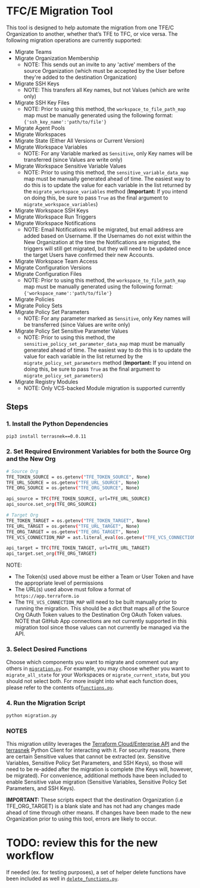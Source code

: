 # TFC/E Migration Tool

This tool is designed to help automate the migration from one TFE/C Organization to another, whether that’s TFE to TFC, or vice versa.  The following migration operations are currently supported:

* Migrate Teams
* Migrate Organization Membership
   * NOTE: This sends out an invite to any 'active' members of the source Organization (which must be accepted by the User before they're added to the destination Organization)
* Migrate SSH Keys
    * NOTE: This transfers all Key names, but not Values (which are write only)
* Migrate SSH Key Files
   * NOTE: Prior to using this method, the `workspace_to_file_path_map` map must be manually generated using the following format: `{'ssh_key_name':'path/to/file'}`
* Migrate Agent Pools
* Migrate Workspaces
* Migrate State (Either All Versions or Current Version)
* Migrate Workspace Variables
    * NOTE: For any Variable marked as `Sensitive`, only Key names will be transferred (since Values are write only)
* Migrate Workspace Sensitive Variable Values
   * NOTE: Prior to using this method, the `sensitive_variable_data_map` map must be manually generated ahead of time. The easiest way to do this is to update the value for each variable in the list returned by the `migrate_workspace_variables` method (**Important:** If you intend on doing this, be sure to pass `True` as the final argument to `migrate_workspace_variables`)
* Migrate Workspace SSH Keys
* Migrate Workspace Run Triggers
* Migrate Workspace Notifications
  * NOTE: Email Notifications will be migrated, but email address are added based on Username.  If the Usernames do not exist within the New Organization at the time the Notifications are migrated, the triggers will still get migrated, but they will need to be updated once the target Users have confirmed their new Accounts.
* Migrate Workspace Team Access
* Migrate Configuration Versions
* Migrate Configuration Files
   * NOTE: Prior to using this method, the `workspace_to_file_path_map` map must be manually generated using the following format: `{'workspace_name':'path/to/file'}`
* Migrate Policies
* Migrate Policy Sets
* Migrate Policy Set Parameters
   * NOTE: For any parameter marked as `Sensitive`, only Key names will be transferred (since Values are write only)
* Migrate Policy Set Sensitive Parameter Values
   * NOTE: Prior to using this method, the `sensitive_policy_set_parameter_data_map` map must be manually generated ahead of time. The easiest way to do this is to update the value for each variable in the list returned by the `migrate_policy_set_parameters` method (**Important:** If you intend on doing this, be sure to pass `True` as the final argument to `migrate_policy_set_parameters`)
* Migrate Registry Modules
    * NOTE: Only VCS-backed Module migration is supported currently


## Steps

### 1. Install the Python Dependencies

```bash
pip3 install terrasnek==0.0.11
```

### 2. Set Required Environment Variables for both the Source Org and the New Org

```bash
# Source Org
TFE_TOKEN_SOURCE = os.getenv("TFE_TOKEN_SOURCE", None)
TFE_URL_SOURCE = os.getenv("TFE_URL_SOURCE", None)
TFE_ORG_SOURCE = os.getenv("TFE_ORG_SOURCE", None)

api_source = TFC(TFE_TOKEN_SOURCE, url=TFE_URL_SOURCE)
api_source.set_org(TFE_ORG_SOURCE)

# Target Org
TFE_TOKEN_TARGET = os.getenv("TFE_TOKEN_TARGET", None)
TFE_URL_TARGET = os.getenv("TFE_URL_TARGET", None)
TFE_ORG_TARGET = os.getenv("TFE_ORG_TARGET", None)
TFE_VCS_CONNECTION_MAP = ast.literal_eval(os.getenv("TFE_VCS_CONNECTION_MAP", None))

api_target = TFC(TFE_TOKEN_TARGET, url=TFE_URL_TARGET)
api_target.set_org(TFE_ORG_TARGET)
```

NOTE:
* The Token(s) used above must be either a Team or User Token and have the appropriate level of permissions
* The URL(s) used above must follow a format of `https://app.terraform.io`
* The `TFE_VCS_CONNECTION_MAP` will need to be built manually prior to running the migration.  This should be a dict that maps all of the Source Org OAuth Token values to the Destination Org OAuth Token values.  NOTE that GitHub App connections are not currently supported in this migration tool since those values can not currently be managed via the API.


### 3. Select Desired Functions

Choose which components you want to migrate and comment out any others in [`migration.py`](migration.py).  For example, you may choose whether you want to `migrate_all_state` for your Workspaces or `migrate_current_state`, but you should not select both.  For more insight into what each function does, please refer to the contents of[`functions.py`](functions.py).

### 4. Run the Migration Script

```bash
python migration.py
```

### NOTES
This migration utility leverages the [Terraform Cloud/Enterprise API](https://www.terraform.io/docs/cloud/api/index.html) and the [terrasnek](https://github.com/dahlke/terrasnek) Python Client for interacting with it.  For security reasons, there are certain Sensitive values that cannot be extracted (ex. Sensitive Variables, Sensitive Policy Set Parameters, and SSH Keys), so those will need to be re-added after the migration is complete (the Keys will, however, be migrated).  For convenience, additional methods have been included to enable Sensitive value migration (Sensitive Variables, Sensitive Policy Set Parameters, and SSH Keys).

**IMPORTANT:** These scripts expect that the destination Organization (i.e TFE_ORG_TARGET) is a blank slate and has not had any changes made ahead of time through other means.  If changes have been made to the new Organization prior to using this tool, errors are likely to occur.

# TODO: review this for the new workflow

If needed (ex. for testing purposes), a set of helper delete functions have been included as well in [`delete_functions.py`](delete_functions.py).
